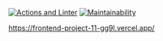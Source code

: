 [![Actions and Linter](https://github.com/marat-y/frontend-project-11/workflows/hexlet-check/badge.svg)](https://github.com/marat-y/frontend-project-11/actions)
[![Maintainability](https://api.codeclimate.com/v1/badges/ecdc53cb37f2e4d8e95d/maintainability)](https://codeclimate.com/github/marat-y/frontend-project-11/maintainability)

https://frontend-project-11-gg9l.vercel.app/

